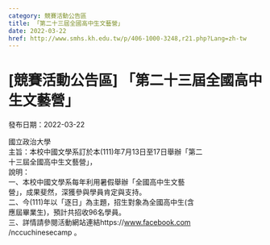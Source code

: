 ```yaml
---
category: 競賽活動公告區
title: 「第二十三屆全國高中生文藝營」
date: 2022-03-22
href: http://www.smhs.kh.edu.tw/p/406-1000-3248,r21.php?Lang=zh-tw
---
```


# [競賽活動公告區] 「第二十三屆全國高中生文藝營」

發布日期：2022-03-22

國立政治大學  
主旨：本校中國文學系訂於本(111)年7月13日至17日舉辦「第二  
十三屆全國高中生文藝營」，  
說明：  
一、本校中國文學系每年利用暑假舉辦「全國高中生文藝  
營」，成果斐然，深獲參與學員肯定與支持。  
二、今(111)年以「逐日」為主題，招生對象為全國高中生(含  
應屆畢業生)，預計共招收96名學員。  
三、詳情請參閱活動網站連結https://www.facebook.com  
/nccuchinesecamp 。

